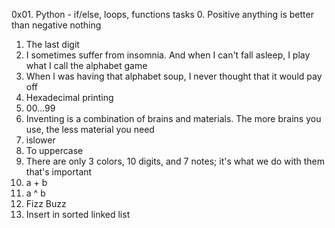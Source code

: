 0x01. Python - if/else, loops, functions
tasks
0. Positive anything is better than negative nothing
1. The last digit
2. I sometimes suffer from insomnia. And when I can't fall asleep, I play what I call the alphabet game
3. When I was having that alphabet soup, I never thought that it would pay off
4. Hexadecimal printing
5. 00...99
6. Inventing is a combination of brains and materials. The more brains you use, the less material you need
7. islower
8. To uppercase
9. There are only 3 colors, 10 digits, and 7 notes; it's what we do with them that's important
10. a + b
11. a ^ b
12. Fizz Buzz
13. Insert in sorted linked list
